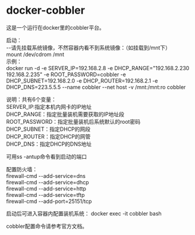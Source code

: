 # docker-cobbler  
这是一个运行在docker里的cobbler平台。

启动：  
--请先挂载系统镜像，不然容器内看不到系统镜像：（如挂载到/mnt下）  
  mount /dev/cdrom /mnt  
示例：  
  docker run -d -e SERVER_IP=192.168.2.8 -e DHCP_RANGE="192.168.2.230 192.168.2.235" -e ROOT_PASSWORD=cobbler -e DHCP_SUBNET=192.168.2.0 -e DHCP_ROUTER=192.168.2.1 -e DHCP_DNS=223.5.5.5 --name cobbler --net host -v /mnt:/mnt:ro cobbler

说明：共有6个变量：  
  SERVER_IP:指定本机内网卡的IP地址  
  DHCP_RANGE：指定批量装机需要获取的IP地址段  
  ROOT_PASSWORD：指定批量装机后系统默认的root密码  
  DHCP_SUBNET：指定DHCP的网段  
  DHCP_ROUTER：指定DHCP的网管  
  DHCP_DNS：指定DHCP的DNS地址  

可用ss -antup命令看到启动的端口

配置防火墙：  
  firewall-cmd --add-service=dns  
  firewall-cmd --add-service=dhcp  
  firewall-cmd --add-service=http  
  firewall-cmd --add-service=tftp  
  firewall-cmd --add-port=25151/tcp  

启动后可进入容器内配置装机系统：
  docker exec -it cobbler bash

cobbler配置命令请参考官方文档。
